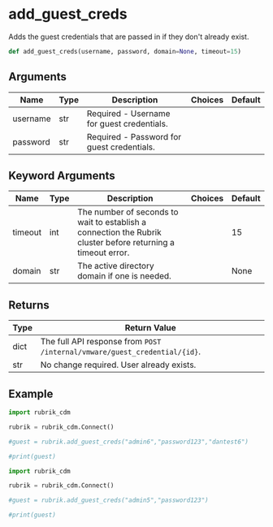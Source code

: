 # add_guest_creds

Adds the guest credentials that are passed in if they don't already exist.
```py
def add_guest_creds(username, password, domain=None, timeout=15)
```
## Arguments

| Name    | Type | Description                                                                                                  | Choices | Default |
|---------|------|--------------------------------------------------------------------------------------------------------------|---------|---------|
| username | str  | Required - Username for guest credentials. |         |       |
| password | str  | Required - Password for guest credentials. |         |       |

## Keyword Arguments

| Name    | Type | Description                                                                                                  | Choices | Default |
|---------|------|--------------------------------------------------------------------------------------------------------------|---------|---------|
| timeout | int  | The number of seconds to wait to establish a connection the Rubrik cluster before returning a timeout error. |         | 15      |
| domain | str  | The active directory domain if one is needed. |         | None      |

## Returns

| Type | Return Value                                                             |
|------|--------------------------------------------------------------------------|
| dict | The full API response from `POST /internal/vmware/guest_credential/{id}`.|
| str  | No change required. User already exists.                                 |

## Example

```py
import rubrik_cdm

rubrik = rubrik_cdm.Connect()

#guest = rubrik.add_guest_creds("admin6","password123","dantest6")

#print(guest)
```

```py
import rubrik_cdm

rubrik = rubrik_cdm.Connect()

#guest = rubrik.add_guest_creds("admin5","password123")

#print(guest)
```